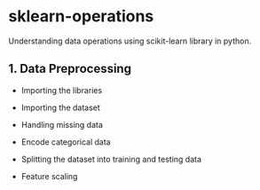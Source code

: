 # sklearn-operations
Understanding data operations using scikit-learn library in python.

## 1. Data Preprocessing
* Importing the libraries

* Importing the dataset

* Handling missing data

* Encode categorical data

* Splitting the dataset into training and testing data

* Feature scaling
